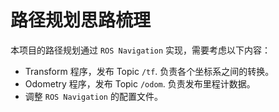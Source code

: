 # 路径规划思路梳理

本项目的路径规划通过 `ROS Navigation` 实现，需要考虑以下内容：

- Transform 程序，发布 Topic `/tf`. 负责各个坐标系之间的转换。
- Odometry 程序，发布 Topic `/odom`. 负责发布里程计数据。
- 调整 `ROS Navigation` 的配置文件。

